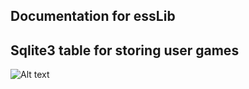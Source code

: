  ## Documentation for essLib
 ## Sqlite3 table for storing user games
![Alt text](https://cdn.discordapp.com/attachments/1408187040302104586/1432638163024609300/image.png?ex=6901c7c3&is=69007643&hm=eb9f21bdc2be1a0bc6bbc40cbc0a65c0b2280d212fd265ba70578be8505e1855&)




